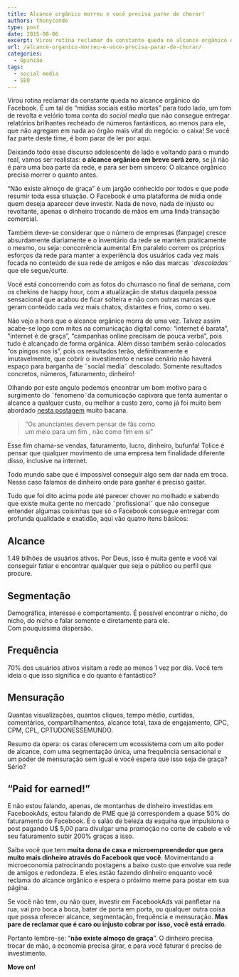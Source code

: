 ```yaml
---
title: Alcance orgânico morreu e você precisa parar de chorar!
authors: thonyconde
type: post
date: 2015-08-06
excerpt: Virou rotina reclamar da constante queda no alcance orgânico do Facebook. O alcance orgânico precisa morrer o quanto antes
url: /alcance-organico-morreu-e-voce-precisa-parar-de-chorar/
categories:
  - Opinião
tags:
  - social media
  - SEO
---
```

Virou rotina reclamar da constante queda no alcance orgânico do Facebook. É um tal de “mídias sociais estão mortas” para todo lado, um tom de revolta e velório toma conta do _social media_ que não consegue entregar relatórios brilhantes recheado de números fantásticos, ao menos para ele, que não agregam em nada ao órgão mais vital do negócio: o caixa! Se você faz parte deste time, é bom parar de ler por aqui.

Deixando todo esse discurso adolescente de lado e voltando para o mundo real, vamos ser realistas: **o alcance orgânico em breve será zero**, se já não é para uma boa parte da rede, e para ser bem sincero: O alcance orgânico precisa morrer o quanto antes.

“Não existe almoço de graça” é um jargão conhecido por todos e que pode resumir toda essa situação. O Facebook é uma plataforma de mídia onde quem deseja aparecer deve investir. Nada de novo, nada de injusto ou revoltante, apenas o dinheiro trocando de mãos em uma linda transação comercial.

Também deve-se considerar que o número de empresas (fanpage) cresce absurdamente diariamente e o inventário da rede se mantém praticamente o mesmo, ou seja: concorrência aumenta! Em paralelo correm os próprios esforços da rede para manter a experiência dos usuários cada vez mais focada no conteúdo de sua rede de amigos e não das marcas _˜descoladas˜_ que ele segue/curte.

Você está concorrendo com as fotos do churrasco no final de semana, com os chekins de happy hour, com a atualização de status daquela pessoa sensacional que acabou de ficar solteira e não com outras marcas que geram conteúdo cada vez mais chatos, distantes e frios, como o seu.

Não vejo a hora que o alcance orgânico morra de uma vez. Talvez assim acabe-se logo com mitos na comunicação digital como: “internet é barata”, “internet é de graça”, “campanhas online precisam de pouca verba”, pois tudo é alcançado de forma orgânica. Além disso também serão colocados “os pingos nos is”, pois os resultados terão, definitivamente e imutavelmente, que cobrir o investimento e nesse cenário não haverá espaço para barganha de ˜social media˜ descolado. Somente resultados concretos, números, faturamento, dinheiro!

Olhando por este angulo podemos encontrar um bom motivo para o surgimento do ˜fenomeno˜da comunicação capivara que tenta aumentar o alcance a qualquer custo, ou melhor a custo zero, como já foi muito bem abordado <a href="https://medium.com/trend-r/a-mongoliza%C3%A7%C3%A3o-das-marcas-nas-redes-sociais-ou-matem-as-capivaras-a315bebed7b6" target="_blank" rel="nofollow">nesta postagem</a> muito bacana.

> &#8220;Os anunciantes devem pensar de fãs como um meio para um fim , não como fim em si&#8221;

Esse fim chama-se vendas, faturamento, lucro, dinheiro, bufunfa! Tolice é pensar que qualquer movimento de uma empresa tem finalidade diferente disso, inclusive na internet.

Todo mundo sabe que é impossível conseguir algo sem dar nada em troca. Nesse caso falamos de dinheiro onde para ganhar é preciso gastar.

Tudo que foi dito acima pode até parecer chover no molhado e sabendo que existe muita gente no mercado ˜profissional˜ que não consegue entender algumas coisinhas que só o Facebook consegue entregar com profunda qualidade e exatidão, aqui vão quatro itens básicos:

## Alcance

1.49 bilhões de usuários ativos. Por Deus, isso é muita gente e você vai conseguir fatiar e encontrar qualquer que seja o público ou perfil que procure.

## Segmentação

Demográfica, interesse e comportamento. É possível encontrar o nicho, do nicho, do nicho e falar somente e diretamente para ele. Com pouquíssima dispersão.

## Frequência

70% dos usuários ativos visitam a rede ao menos 1 vez por dia. Você tem ideia o que isso significa e do quanto é fantástico?

## Mensuração

Quantas visualizações, quantos cliques, tempo médio, curtidas, comentários, compartilhamentos, alcance total, taxa de engajamento, CPC, CPM, CPL, CPTUDONESSEMUNDO.

Resumo da opera: os caras oferecem um ecossistema com um alto poder de alcance, com uma segmentação única, uma frequência sensacional e um poder de mensuração sem igual e você espera que isso seja de graça? Sério?

## &#8220;Paid for earned!&#8221;

E não estou falando, apenas, de montanhas de dinheiro investidas em FacebookAds, estou falando de PME que já correspondem a quase 50% do faturamento do Facebook. É o salão de beleza da esquina que impulsiona o post pagando U$ 5,00 para divulgar uma promoção no corte de cabelo e vê seu faturamento subir 200% graças a isso.

Saiba você que tem **muita dona de casa e microempreendedor que gera muito mais dinheiro através do Facebook que você**. Movimentando a microeconomia patrocinando postagens a baixo custo que envolve sua rede de amigos e redondeza. E eles estão fazendo dinheiro enquanto você reclama do alcance orgânico e espera o próximo meme para postar em sua página.

Se você não tem, ou não quer, investir em FacebookAds vai panfletar na rua, vai pro boca a boca, bater de porta em porta, ou qualquer outra coisa que possa oferecer alcance, segmentação, frequência e mensuração. **Mas pare de reclamar que é caro ou injusto cobrar por isso, você está errado**.

Portanto lembre-se: “**não existe almoço de graça**”. O dinheiro precisa trocar de mão, a economia precisa girar, e para você faturar é preciso de investimento.

**Move on!**